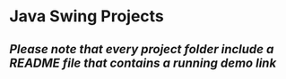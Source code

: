 # Java Swing Projects

## _Please note that every project folder include a README file that contains a running demo link_ 

